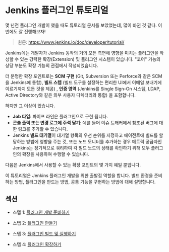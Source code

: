 # Jenkins 플러그인 튜토리얼

몇 년전 플러그인 개발이 했을 때도 튜토리얼 문서를 보았었는데, 많이 바뀐 것 같다. 이번에도 잘 진행해보자!

> 원문:  https://www.jenkins.io/doc/developer/tutorial/

Jenkins에는 개발자가 Jenkins 동작의 거의 모든 측면에 영향을 미치는 플러그인을 작성할 수 있는 강력한 확장(Extension) 및 플러그인 시스템이 있습니다. "코어" 기능의 상당 부분도 확장 기능의 관점에서 작성되었습니다.

더 분명한 확장 포인트로는 **SCM 구현** (Git, Subversion 또는 Perforce와 같은 SCM을 Jenkins에 통합), **빌드 스텝** (빌드 도구를 설정하는 편리한 UI에서 이메일 보내기에 이르기까지 모든 것을 제공) , **인증 영역** (Jenkins를 Single Sign-On 시스템, LDAP, Active Directory와 같은 외부 사용자 디렉터리와 통합) 을 포함합니다.

하지만 그 이상이 있습니다. 

* **Job 타입**: 파이프 라인은 플러그인으로 구현 됩니다.
* **콘솔 출력 또는 변경 로그에 주석 달기**: 예를 들어 이슈 트래커에서 참조된 버그에 대한 링크를 추가할 수 있습니다.
* Jenkins **빌드 대기열**이 대기열 항목의 우선 순위를 지정하고 에이전트에 빌드를 할당하는 방법에 영향을 주는 것, 또는 노드 모니터를 추가하는 경우 메트릭 공급자인 Jenkins는 정기적으로 쿼리하여 각 빌드 노드의 상태를 확인하기 위해 모두 플러그인의 확장을 사용하여 수행할 수 있습니다.

다음은 Jenkins에서 사용할 수 있는 확장 포인트의 몇 가지 예일 뿐입니다.

이 튜토리얼은 Jenkins 플러그인 개발을 위한 출발점 역할을 합니다. 빌드 환경을 준비하는 방법, 플러그인을 만드는 방법, 공통 기능을 구현하는 방법에 대해 설명합니다.



## 섹션

* 스텝 1:  [플러그인 개발 준비하기](Preparing-for-Plugin-Development.md)

* 스텝 2: [플러그인 만들기](Create-a-Plugin.md)

* 스텝 3: [플러그인 빌드 및 실행하기](Build-and-Run-the-Plugin.md)

* 스텝 4: [플러그인 확장하기](Extend-the-Plugin.md)

  
